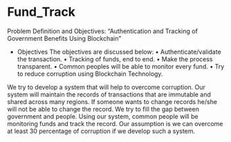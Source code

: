 # Fund_Track
Problem Definition and Objectives:
“Authentication and Tracking of Government Benefits Using Blockchain”

- Objectives
The objectives are discussed below:
• Authenticate/validate the transaction.
• Tracking of funds, end to end.
• Make the process transparent.
• Common peoples will be able to monitor every fund.
• Try to reduce corruption using Blockchain Technology.


We try to develop a system that will help to overcome corruption. Our system
will maintain the records of transactions that are immutable and shared across
many regions. If someone wants to change records he/she will not be able to
change the record.
We try to fill the gap between government and people. Using our system,
common people will be monitoring funds and track the record. Our assumption
is we can overcome at least 30 percentage of corruption if we develop such a
system.

